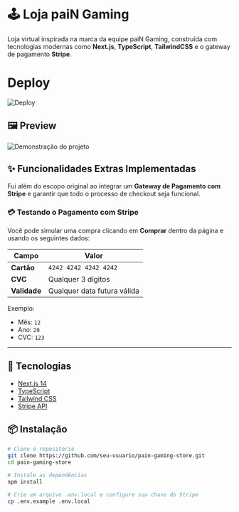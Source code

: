 # 🕹️ Loja paiN Gaming

Loja virtual inspirada na marca da equipe paiN Gaming, construída com tecnologias modernas como **Next.js**, **TypeScript**, **TailwindCSS** e o gateway de pagamento **Stripe**.
# Deploy
![Deploy](link)
## 🖼️ Preview

![Demonstração do projeto](https://imgur.com/oZpOS2M.gif)

## ✨ Funcionalidades Extras Implementadas
Fui além do escopo original ao integrar um **Gateway de Pagamento com Stripe** e garantir que todo o processo de checkout seja funcional.

### 💳 Testando o Pagamento com Stripe

Você pode simular uma compra clicando em **Comprar** dentro da página e usando os seguintes dados:

| Campo        | Valor                      |
|--------------|----------------------------|
| **Cartão**   | `4242 4242 4242 4242`      |
| **CVC**      | Qualquer 3 dígitos         |
| **Validade** | Qualquer data futura válida |

Exemplo:
- Mês: `12`
- Ano: `29`
- CVC: `123`

---

## 🚀 Tecnologias

- [Next.js 14](https://nextjs.org/)
- [TypeScript](https://www.typescriptlang.org/)
- [Tailwind CSS](https://tailwindcss.com/)
- [Stripe API](https://stripe.com/)

## 📦 Instalação

```bash
# Clone o repositório
git clone https://github.com/seu-usuario/pain-gaming-store.git
cd pain-gaming-store

# Instale as dependências
npm install

# Crie um arquivo .env.local e configure sua chave do Stripe
cp .env.example .env.local
